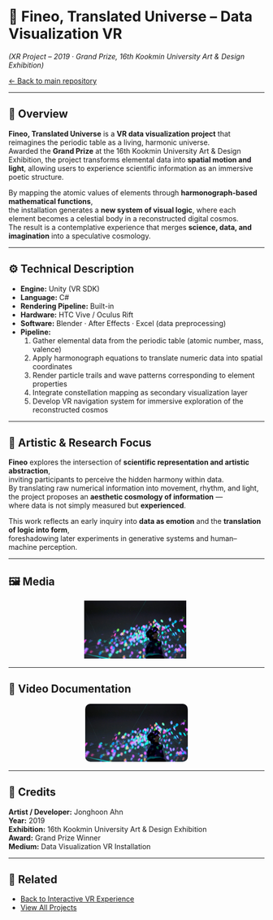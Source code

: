 # 🌌 Fineo, Translated Universe – Data Visualization VR  
*(XR Project – 2019 · Grand Prize, 16th Kookmin University Art & Design Exhibition)*  

[← Back to main repository](https://github.com/reusahn/Unity-Unreal-Interaction-Research/tree/main)

---

## 🧩 Overview  
**Fineo, Translated Universe** is a **VR data visualization project** that reimagines the periodic table as a living, harmonic universe.  
Awarded the **Grand Prize** at the 16th Kookmin University Art & Design Exhibition, the project transforms elemental data into **spatial motion and light**, allowing users to experience scientific information as an immersive poetic structure.  

By mapping the atomic values of elements through **harmonograph-based mathematical functions**,  
the installation generates a **new system of visual logic**, where each element becomes a celestial body in a reconstructed digital cosmos.  
The result is a contemplative experience that merges **science, data, and imagination** into a speculative cosmology.  

---

## ⚙️ Technical Description  
- **Engine:** Unity (VR SDK)  
- **Language:** C#  
- **Rendering Pipeline:** Built-in  
- **Hardware:** HTC Vive / Oculus Rift  
- **Software:** Blender · After Effects · Excel (data preprocessing)  
- **Pipeline:**  
  1. Gather elemental data from the periodic table (atomic number, mass, valence)  
  2. Apply harmonograph equations to translate numeric data into spatial coordinates  
  3. Render particle trails and wave patterns corresponding to element properties  
  4. Integrate constellation mapping as secondary visualization layer  
  5. Develop VR navigation system for immersive exploration of the reconstructed cosmos  

---

## 🧠 Artistic & Research Focus  
**Fineo** explores the intersection of **scientific representation and artistic abstraction**,  
inviting participants to perceive the hidden harmony within data.  
By translating raw numerical information into movement, rhythm, and light,  
the project proposes an **aesthetic cosmology of information** —  
where data is not simply measured but **experienced**.  

This work reflects an early inquiry into **data as emotion** and the **translation of logic into form**,  
foreshadowing later experiments in generative systems and human–machine perception.  

---

## 🖼️ Media
<p align="center">
  <img src="./media/Fineo_01.jpg" width="40%" style="margin-right:5px;"/>  
 <!-- <img src="./media/Fineo_02.jpg" width="40%" style="margin-right:5px;"/>-->
</p>

---

## 🎥 Video Documentation
<p align="center">
  <a href="https://vimeo.com/666371092/5759d8c3ae">
    <img src="./media/Fineo_01.jpg" width="40%" style="border-radius:10px;"/>
  </a>
</p>

---

## 👤 Credits  
**Artist / Developer:** Jonghoon Ahn  
**Year:** 2019  
**Exhibition:** 16th Kookmin University Art & Design Exhibition  
**Award:** Grand Prize Winner  
**Medium:** Data Visualization VR Installation  

---

## 🔗 Related  
- [Back to Interactive VR Experience](../README.md)  
- [View All Projects](https://github.com/reusahn/Unity-Unreal-Interaction-Research/tree/main)

